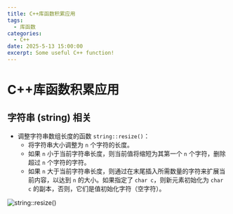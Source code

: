 ```yaml
---
title: C++库函数积累应用
tags:
  - 库函数
categories:
  - C++
date: 2025-5-13 15:00:00
excerpt: Some useful C++ function!
---
```

# C++库函数积累应用
## 字符串 (string) 相关
+ 调整字符串数组长度的函数 `string::resize()`：
	+ 将字符串大小调整为 `n` 个字符的长度。
	+ 如果 `n` 小于当前字符串长度，则当前值将缩短为其第一个 `n` 个字符，删除超过 `n` 个字符的字符。
	+ 如果 `n` 大于当前字符串长度，则通过在末尾插入所需数量的字符来扩展当前内容，以达到 `n` 的大小。如果指定了 `char c`，则新元素初始化为 `char c` 的副本，否则，它们是值初始化字符（空字符）。

![string::resize()](https://yugin-blog-1313489805.cos.ap-guangzhou.myqcloud.com/20250513151409.png)

